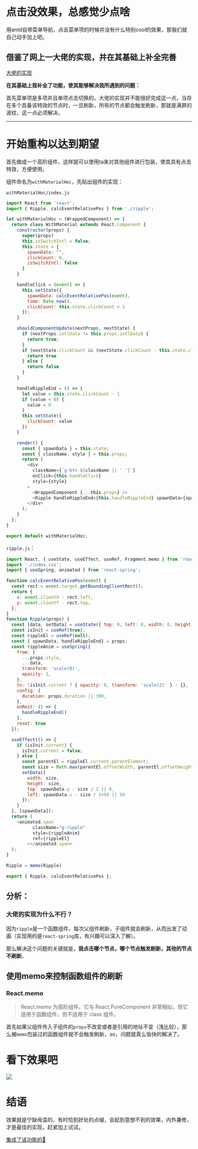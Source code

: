 # 点击没效果，总感觉少点啥

用antd自带菜单导航，点击菜单项的时候并没有什么特别cool的效果，那我们就自己动手加上吧。
 
## 借鉴了网上一大佬的实现，并在其基础上补全完善

[大佬的实现](https://zhuanlan.zhihu.com/p/99835473)

**在其基础上我补全了功能，使其能够解决我所遇到的问题：**

首先菜单项是多项并且单项点击切换的，大佬的实现并不能很好完成这一点，当存在多个具备该特效的节点时，一旦刷新，所有的节点都会触发刷新，那就是满屏的波纹，这一点必须解决。

---

# 开始重构以达到期望

首先做成一个高阶组件，这样就可以使用ta来对其他组件进行包装，使其具有点击特效，方便使用。

组件命名为`withMaterialHoc`，先贴出组件的实现：


`withMaterialHoc/index.js`
```js
import React from 'react';
import { Ripple, calcEventRelativePos } from './ripple';

let withMaterialHoc = (WrappedComponent) => {
  return class WithMaterial extends React.Component {
    constructor(props) {
      super(props)
      this.isSwitchIntl = false;
      this.state = {
        spawnData: "",
        clickCount: 0,
        isSwitchIntl: false
      }
    }

    handleClick = (event) => {
      this.setState({
        spawnData: calcEventRelativePos(event),
        time: Date.now(),
        clickCount: this.state.clickCount + 1
      });
    }

    shouldComponentUpdate(nextProps, nextState) {
      if (nextProps.intlData != this.props.intlData) {
        return true;
      }
      if (nextState.clickCount && (nextState.clickCount - this.state.clickCount === 1)) {
        return true
      } else {
        return false
      }
    }

    handleRippleEnd = () => {
      let value = this.state.clickCount - 1
      if (value < 0) {
        value = 0
      }
      this.setState({
        clickCount: value
      })
    }

    render() {
      const { spawnData } = this.state;
      const { className, style } = this.props;
      return (
        <div
          className={`g-btn ${className || ' '}`}
          onClick={this.handleClick}
          style={style}
        >
          <WrappedComponent {...this.props} />
          <Ripple handleRippleEnd={this.handleRippleEnd} spawnData={spawnData} />
        </div>
      );
    }
  };
}

export default withMaterialHoc;
```
`ripple.js`：
```js
import React, { useState, useEffect, useRef, Fragment,memo } from 'react';
import './index.css';
import { useSpring, animated } from 'react-spring';

function calcEventRelativePos(event) {
  const rect = event.target.getBoundingClientRect();
  return {
    x: event.clientX - rect.left,
    y: event.clientY - rect.top,
  };
}
function Ripple(props) {
  const [data, setData] = useState({ top: 0, left: 0, width: 0, height: 0 });
  const isInit = useRef(true);
  const rippleEl = useRef(null);
  const { spawnData, handleRippleEnd} = props;
  const rippleAnim = useSpring({
    from: {
      ...props.style,
      ...data,
      transform: 'scale(0)',
      opacity: 1,
    },
    to: !isInit.current ? { opacity: 0, transform: 'scale(2)' } : {},
    config: {
      duration: props.duration || 300,
    },
    onRest: () => {
      handleRippleEnd()
    },
    reset: true
  });

  useEffect(() => {
    if (isInit.current) {
      isInit.current = false;
    } else {
      const parentEl = rippleEl.current.parentElement;
      const size = Math.max(parentEl.offsetWidth, parentEl.offsetHeight);
      setData({
        width: size,
        height: size,
        top: spawnData.y - size / 2 || 0,
        left: spawnData.x - size / 2+50 || 50
      });
    }
  }, [spawnData]);
  return (
    <animated.span
          className="g-ripple"
          style={rippleAnim}
          ref={rippleEl}
        ></animated.span>
  );
}

Ripple = memo(Ripple)

export { Ripple, calcEventRelativePos };

```
## 分析：

### 大佬的实现为什么不行？

因为`ripple`是一个函数组件，每次父组件刷新，子组件就会刷新，从而出发了动画（实现用的是`react-spring`库，有兴趣可以深入了解）。

那么解决这个问题的关键就是，**我点击哪个节点，哪个节点触发刷新，其他的节点不刷新**。

## 使用memo来控制函数组件的刷新

### React.memo

>React.memo 为高阶组件。它与 React.PureComponent 非常相似，但它适用于函数组件，但不适用于 class 组件。


首先如果父组件传入子组件的`props`不改变或者是引用的地址不变（浅比较），那么被`memo`包装过的函数组件就不会触发刷新，so，问题就真么愉快的解决了。

# 看下效果吧
![](https://p3-juejin.byteimg.com/tos-cn-i-k3u1fbpfcp/81e909ff27454cd689d2cccba42c38f2~tplv-k3u1fbpfcp-zoom-1.image)

# 结语

效果就是宁缺毋滥的，有时恰到好处的点缀，会起到意想不到的效果，内外兼修，才是最佳的实现，赶紧加上试试。

[集成了该功能的🌰](https://github.com/moderateReact/moderate-react-template)